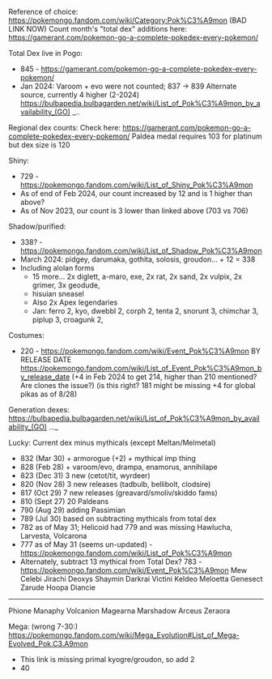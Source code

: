 Reference of choice:
https://pokemongo.fandom.com/wiki/Category:Pok%C3%A9mon  (BAD LINK NOW)
Count month's "total dex" additions here: https://gamerant.com/pokemon-go-a-complete-pokedex-every-pokemon/

Total Dex live in Pogo:
- 845 - https://gamerant.com/pokemon-go-a-complete-pokedex-every-pokemon/
- Jan 2024: Varoom + evo were not counted; 837 -> 839
Alternate source, currently 4 higher (2-2024)
https://bulbapedia.bulbagarden.net/wiki/List_of_Pok%C3%A9mon_by_availability_(GO)   _..

Regional dex counts: Check here:
https://gamerant.com/pokemon-go-a-complete-pokedex-every-pokemon/
Paldea medal requires 103 for platinum but dex size is 120

Shiny:
- 729 - https://pokemongo.fandom.com/wiki/List_of_Shiny_Pok%C3%A9mon
- As of end of Feb 2024, our count increased by 12 and is 1 higher than above?
- As of Nov 2023, our count is 3 lower than linked above (703 vs 706)


Shadow/purified:
- 338? - https://pokemongo.fandom.com/wiki/List_of_Shadow_Pok%C3%A9mon
- March 2024: pidgey, darumaka, gothita, solosis, groudon... + 12 = 338
- Including alolan forms
  - 15 more...
    2x diglett, a-maro, exe, 2x rat, 2x sand, 2x vulpix, 2x grimer, 3x geodude,
  - hisuian sneasel
  - Also 2x Apex legendaries
  - Jan: ferro 2, kyo, dwebbl 2, corph 2, tenta 2, snorunt 3, chimchar 3, piplup 3, croagunk 2, 

Costumes:
- 220 - https://pokemongo.fandom.com/wiki/Event_Pok%C3%A9mon
 BY RELEASE DATE https://pokemongo.fandom.com/wiki/List_of_Event_Pok%C3%A9mon_by_release_date
(+4 in Feb 2024 to get 214, higher than 210 mentioned? Are clones the issue?)
(is this right? 181 might be missing +4 for global pikas as of 8/28)

Generation dexes:
https://bulbapedia.bulbagarden.net/wiki/List_of_Pok%C3%A9mon_by_availability_(GO) ..._

Lucky: Current dex minus mythicals (except Meltan/Melmetal)
- 832 (Mar 30) + armorogue (+2) + mythical imp thing
- 828 (Feb 28) + varoom/evo, drampa, enamorus, annihilape
- 823 (Dec 31) 3 new (cetot/tit, wyrdeer)
- 820 (Nov 28) 3 new releases (tadbulb, bellibolt, clodsire)
- 817 (Oct 29) 7 new releases (greavard/smoliv/skiddo fams)
- 810 (Sept 27) 20 Paldeans
- 790 (Aug 29) adding Passimian
- 789 (Jul 30) based on subtracting mythicals from total dex
- 782 as of May 31; Helicoid had 779 and was missing Hawlucha, Larvesta, Volcarona
- 777 as of May 31 (seems un-updated) - https://pokemongo.fandom.com/wiki/List_of_Pok%C3%A9mon
- Alternately, subtract 13 mythical from Total Dex? 783 - https://pokemongo.fandom.com/wiki/Event_Pok%C3%A9mon
 Mew
 Celebi
 Jirachi
 Deoxys
 Shaymin
 Darkrai
 Victini
 Keldeo
 Meloetta
 Genesect
 Zarude
 Hoopa
 Diancie
 ---
 Phione
 Manaphy
 Volcanion
 Magearna
 Marshadow
 Arceus
 Zeraora

Mega:
(wrong 7-30:) https://pokemongo.fandom.com/wiki/Mega_Evolution#List_of_Mega-Evolved_Pok.C3.A9mon
- This link is missing primal kyogre/groudon, so add 2
- 40
